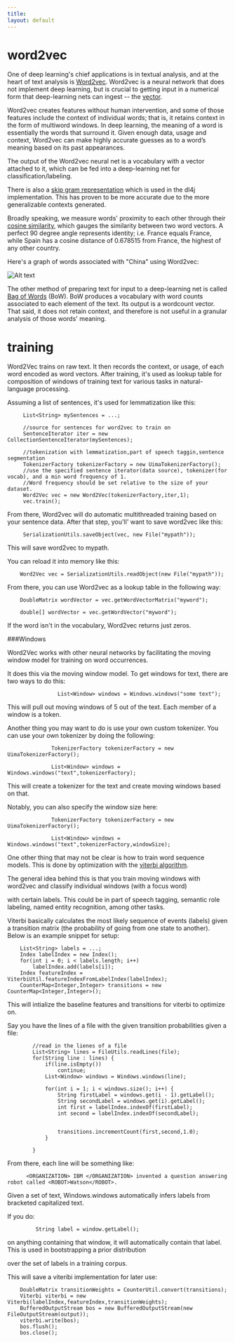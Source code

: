 ```yaml
---
title: 
layout: default
---
```


# word2vec

One of deep learning's chief applications is in textual analysis, and at the heart of text analysis is [Word2vec](https://code.google.com/p/word2vec/). Word2vec is a neural network that does not implement deep learning, but is crucial to getting input in a numerical form that deep-learning nets can ingest -- the [vector](https://www.khanacademy.org/math/linear-algebra/vectors_and_spaces/vectors/v/vector-introduction-linear-algebra). 

Word2vec creates features without human intervention, and some of those features include the context of individual words; that is, it retains context in the form of multiword windows. In deep learning, the meaning of a word is essentially the words that surround it. Given enough data, usage and context, Word2vec can make highly accurate guesses as to a word’s meaning based on its past appearances. 

The output of the Word2vec neural net is a vocabulary with a vector attached to it, which can be fed into a deep-learning net for classification/labeling. 

There is also a [skip gram representation](http://homepages.inf.ed.ac.uk/ballison/pdf/lrec_skipgrams.pdf) which is used in the dl4j implementation. This has proven to be more accurate due to the more generalizable contexts generated. 

Broadly speaking, we measure words' proximity to each other through their [cosine similarity](https://en.wikipedia.org/wiki/Cosine_similarity), which gauges the similarity between two word vectors. A perfect 90 degree angle represents identity; i.e. France equals France, while Spain has a cosine distance of 0.678515 from France, the highest of any other country.

Here's a graph of words associated with "China" using Word2vec:

![Alt text](../img/word2vec.png)

The other method of preparing text for input to a deep-learning net is called [Bag of Words](https://en.wikipedia.org/wiki/Bag-of-words_model) (BoW). BoW produces a vocabulary with word counts associated to each element of the text. Its output is a wordcount vector. That said, it does not retain context, and therefore is not useful in a granular analysis of those words' meaning. 

# training

Word2Vec trains on raw text. It then records the context, or usage, of each word encoded as word vectors. After training, it's used as lookup table for composition of windows of training text for various tasks in natural-language processing.

Assuming a list of sentences, it's used for lemmatization like this:

         List<String> mySentences = ...;
          
         //source for sentences for word2vec to train on
         SentenceIterator iter = new CollectionSentenceIterator(mySentences);
          
         //tokenization with lemmatization,part of speech taggin,sentence segmentation
         TokenizerFactory tokenizerFactory = new UimaTokenizerFactory();
         //use the specified sentence iterator(data source), tokenizer(for vocab), and a min word frequency of 1.
         //Word frequency should be set relative to the size of your dataset.
         Word2Vec vec = new Word2Vec(tokenizerFactory,iter,1);
         vec.train();

From there, Word2vec will do automatic multithreaded training based on your sentence data. After that step, you'll' want to save word2vec like this:

       	 SerializationUtils.saveObject(vec, new File("mypath"));

This will save word2vec to mypath.

You can reload it into memory like this:
        
        Word2Vec vec = SerializationUtils.readObject(new File("mypath"));

From there, you can use Word2vec as a lookup table in the following way:
              
        DoubleMatrix wordVector = vec.getWordVectorMatrix("myword");

        double[] wordVector = vec.getWordVector("myword");

If the word isn't in the vocabulary, Word2vec returns just zeros.


###Windows

Word2Vec works with other neural networks by facilitating the moving window model for training on word occurrences.

It does this via the moving window model. To get windows for text, there are two ways to do this:


                    List<Window> windows = Windows.windows("some text");

This will pull out moving windows of 5 out of the text. Each member of a window is a token.

Another thing you may want to do is use your own custom tokenizer. You can use your own tokenizer by doing the following:


                  TokenizerFactory tokenizerFactory = new UimaTokenizerFactory();

                  List<Window> windows = Windows.windows("text",tokenizerFactory);

This will create a tokenizer for the text and create moving windows based on that.


Notably, you can also specify the window size here:
    
                  TokenizerFactory tokenizerFactory = new UimaTokenizerFactory();

                  List<Window> windows = Windows.windows("text",tokenizerFactory,windowSize);
     

One other thing that may not be clear is how to train word sequence models. This is done by optimization with the [viterbi algorithm](../doc/org/deeplearning4j/word2vec/viterbi/Viterbi.html).

The general idea behind this is that you train moving windows with word2vec and classify individual windows (with a focus word)

with certain labels. This could be in part of speech tagging, semantic role labeling, named entity recognition, among other tasks.

Viterbi basically calculates the most likely sequence of events (labels) given a transition matrix (the probability of going from
one state to another). Below is an example snippet for setup:

        List<String> labels = ...;
        Index labelIndex = new Index();
		for(int i = 0; i < labels.length; i++)
			labelIndex.add(labels[i]);
		Index featureIndex = ViterbiUtil.featureIndexFromLabelIndex(labelIndex);
		CounterMap<Integer,Integer> transitions = new CounterMap<Integer,Integer>();


This will intialize the baseline features and transitions for viterbi to optimize on.


Say you have the lines of a file with the given transition probabilities given a file:

            //read in the lienes of a file
            List<String> lines = FileUtils.readLines(file);
			for(String line : lines) {
				if(line.isEmpty()) 
					continue;
				List<Window> windows = Windows.windows(line);

				for(int i = 1; i < windows.size(); i++) {
					String firstLabel = windows.get(i - 1).getLabel();
					String secondLabel = windows.get(i).getLabel();
					int first = labelIndex.indexOf(firstLabel);
					int second = labelIndex.indexOf(secondLabel);


					transitions.incrementCount(first,second,1.0);
				}

			}


From there, each line will be something like:

          <ORGANIZATION> IBM </ORGANIZATION> invented a question answering robot called <ROBOT>Watson</ROBOT>.

Given a set of text, Windows.windows automatically infers labels from bracketed capitalized text.


If you do:

             String label = window.getLabel();

on anything containing that window, it will automatically contain that label. This is used in bootstrapping a prior distribution

over the set of labels in a training corpus.

This will save a viteribi implementation for later use:

       
        DoubleMatrix transitionWeights = CounterUtil.convert(transitions);
		Viterbi viterbi = new Viterbi(labelIndex,featureIndex,transitionWeights);
		BufferedOutputStream bos = new BufferedOutputStream(new FileOutputStream(output));
		viterbi.write(bos);
		bos.flush();
		bos.close();

